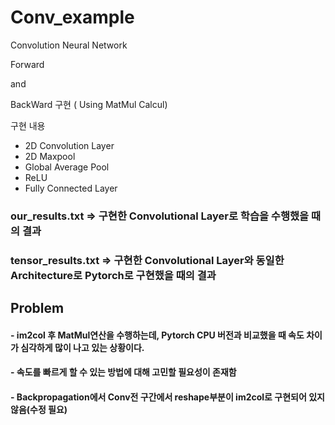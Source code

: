 # Conv_example

Convolution Neural Network

Forward

and 

BackWard 구현 ( Using MatMul Calcul)

구현 내용
 - 2D Convolution Layer
 - 2D Maxpool
 - Global Average Pool
 - ReLU
 - Fully Connected Layer

### our_results.txt  => 구현한 Convolutional Layer로 학습을 수행했을 때의 결과
### tensor_results.txt => 구현한 Convolutional Layer와 동일한 Architecture로 Pytorch로 구현했을 때의 결과

## Problem
#### - im2col 후 MatMul연산을 수행하는데, Pytorch CPU 버전과 비교했을 때 속도 차이가 심각하게 많이 나고 있는 상황이다.
#### - 속도를 빠르게 할 수 있는 방법에 대해 고민할 필요성이 존재함
#### - Backpropagation에서 Conv전 구간에서 reshape부분이 im2col로 구현되어 있지 않음(수정 필요)


